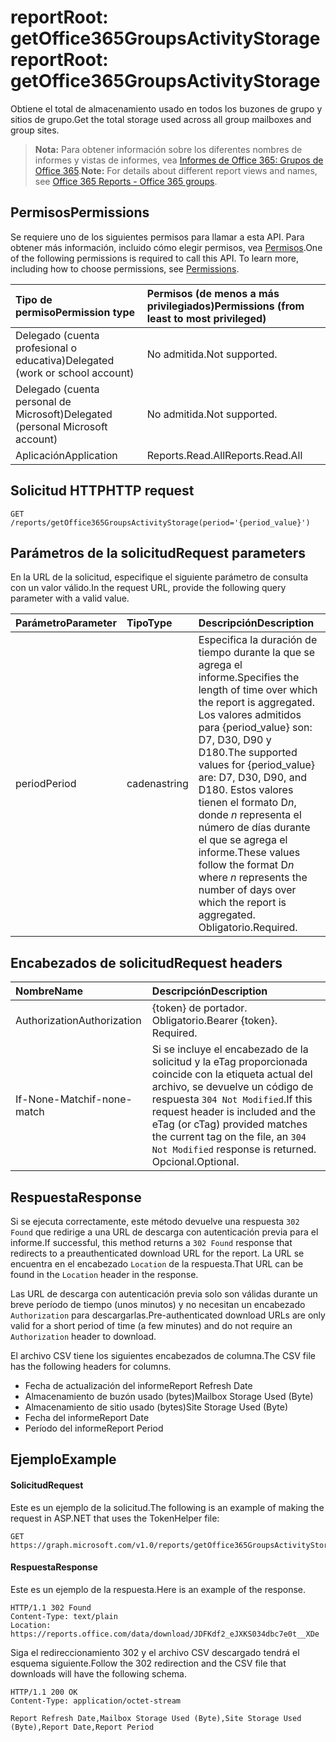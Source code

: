 # <a name="reportroot-getoffice365groupsactivitystorage"></a><span data-ttu-id="125f3-101">reportRoot: getOffice365GroupsActivityStorage</span><span class="sxs-lookup"><span data-stu-id="125f3-101">reportRoot: getOffice365GroupsActivityStorage</span></span>

<span data-ttu-id="125f3-102">Obtiene el total de almacenamiento usado en todos los buzones de grupo y sitios de grupo.</span><span class="sxs-lookup"><span data-stu-id="125f3-102">Get the total storage used across all group mailboxes and group sites.</span></span>

> <span data-ttu-id="125f3-103">**Nota:** Para obtener información sobre los diferentes nombres de informes y vistas de informes, vea [Informes de Office 365: Grupos de Office 365]((https://support.office.com/client/Office-365-groups-a27f1a99-3557-4f85-9560-a28e3d822a40)).</span><span class="sxs-lookup"><span data-stu-id="125f3-103">**Note:** For details about different report views and names, see [Office 365 Reports - Office 365 groups]((https://support.office.com/client/Office-365-groups-a27f1a99-3557-4f85-9560-a28e3d822a40)).</span></span>

## <a name="permissions"></a><span data-ttu-id="125f3-104">Permisos</span><span class="sxs-lookup"><span data-stu-id="125f3-104">Permissions</span></span>

<span data-ttu-id="125f3-p101">Se requiere uno de los siguientes permisos para llamar a esta API. Para obtener más información, incluido cómo elegir permisos, vea [Permisos](../../../concepts/permissions_reference.md).</span><span class="sxs-lookup"><span data-stu-id="125f3-p101">One of the following permissions is required to call this API. To learn more, including how to choose permissions, see [Permissions](../../../concepts/permissions_reference.md).</span></span>

| <span data-ttu-id="125f3-107">Tipo de permiso</span><span class="sxs-lookup"><span data-stu-id="125f3-107">Permission type</span></span>                        | <span data-ttu-id="125f3-108">Permisos (de menos a más privilegiados)</span><span class="sxs-lookup"><span data-stu-id="125f3-108">Permissions (from least to most privileged)</span></span> |
| :------------------------------------- | :--------------------------------------- |
| <span data-ttu-id="125f3-109">Delegado (cuenta profesional o educativa)</span><span class="sxs-lookup"><span data-stu-id="125f3-109">Delegated (work or school account)</span></span>     | <span data-ttu-id="125f3-110">No admitida.</span><span class="sxs-lookup"><span data-stu-id="125f3-110">Not supported.</span></span>                           |
| <span data-ttu-id="125f3-111">Delegado (cuenta personal de Microsoft)</span><span class="sxs-lookup"><span data-stu-id="125f3-111">Delegated (personal Microsoft account)</span></span> | <span data-ttu-id="125f3-112">No admitida.</span><span class="sxs-lookup"><span data-stu-id="125f3-112">Not supported.</span></span>                           |
| <span data-ttu-id="125f3-113">Aplicación</span><span class="sxs-lookup"><span data-stu-id="125f3-113">Application</span></span>                            | <span data-ttu-id="125f3-114">Reports.Read.All</span><span class="sxs-lookup"><span data-stu-id="125f3-114">Reports.Read.All</span></span>                         |

## <a name="http-request"></a><span data-ttu-id="125f3-115">Solicitud HTTP</span><span class="sxs-lookup"><span data-stu-id="125f3-115">HTTP request</span></span>

<!-- { "blockType": "ignored" } --> 

```http
GET /reports/getOffice365GroupsActivityStorage(period='{period_value}')
```

## <a name="request-parameters"></a><span data-ttu-id="125f3-116">Parámetros de la solicitud</span><span class="sxs-lookup"><span data-stu-id="125f3-116">Request parameters</span></span>

<span data-ttu-id="125f3-117">En la URL de la solicitud, especifique el siguiente parámetro de consulta con un valor válido.</span><span class="sxs-lookup"><span data-stu-id="125f3-117">In the request URL, provide the following query parameter with a valid value.</span></span>

| <span data-ttu-id="125f3-118">Parámetro</span><span class="sxs-lookup"><span data-stu-id="125f3-118">Parameter</span></span> | <span data-ttu-id="125f3-119">Tipo</span><span class="sxs-lookup"><span data-stu-id="125f3-119">Type</span></span>   | <span data-ttu-id="125f3-120">Descripción</span><span class="sxs-lookup"><span data-stu-id="125f3-120">Description</span></span>                              |
| :-------- | :----- | :--------------------------------------- |
| <span data-ttu-id="125f3-121">period</span><span class="sxs-lookup"><span data-stu-id="125f3-121">Period</span></span>    | <span data-ttu-id="125f3-122">cadena</span><span class="sxs-lookup"><span data-stu-id="125f3-122">string</span></span> | <span data-ttu-id="125f3-123">Especifica la duración de tiempo durante la que se agrega el informe.</span><span class="sxs-lookup"><span data-stu-id="125f3-123">Specifies the length of time over which the report is aggregated.</span></span> <span data-ttu-id="125f3-124">Los valores admitidos para {period_value} son: D7, D30, D90 y D180.</span><span class="sxs-lookup"><span data-stu-id="125f3-124">The supported values for {period_value} are: D7, D30, D90, and D180.</span></span> <span data-ttu-id="125f3-125">Estos valores tienen el formato D*n*, donde *n* representa el número de días durante el que se agrega el informe.</span><span class="sxs-lookup"><span data-stu-id="125f3-125">These values follow the format D*n* where *n* represents the number of days over which the report is aggregated.</span></span> <span data-ttu-id="125f3-126">Obligatorio.</span><span class="sxs-lookup"><span data-stu-id="125f3-126">Required.</span></span> |

## <a name="request-headers"></a><span data-ttu-id="125f3-127">Encabezados de solicitud</span><span class="sxs-lookup"><span data-stu-id="125f3-127">Request headers</span></span>

| <span data-ttu-id="125f3-128">Nombre</span><span class="sxs-lookup"><span data-stu-id="125f3-128">Name</span></span>          | <span data-ttu-id="125f3-129">Descripción</span><span class="sxs-lookup"><span data-stu-id="125f3-129">Description</span></span>                              |
| :------------ | :--------------------------------------- |
| <span data-ttu-id="125f3-130">Authorization</span><span class="sxs-lookup"><span data-stu-id="125f3-130">Authorization</span></span> | <span data-ttu-id="125f3-p103">{token} de portador. Obligatorio.</span><span class="sxs-lookup"><span data-stu-id="125f3-p103">Bearer {token}. Required.</span></span>                |
| <span data-ttu-id="125f3-133">If-None-Match</span><span class="sxs-lookup"><span data-stu-id="125f3-133">if-none-match</span></span> | <span data-ttu-id="125f3-134">Si se incluye el encabezado de la solicitud y la eTag proporcionada coincide con la etiqueta actual del archivo, se devuelve un código de respuesta `304 Not Modified`.</span><span class="sxs-lookup"><span data-stu-id="125f3-134">If this request header is included and the eTag (or cTag) provided matches the current tag on the file, an `304 Not Modified` response is returned.</span></span> <span data-ttu-id="125f3-135">Opcional.</span><span class="sxs-lookup"><span data-stu-id="125f3-135">Optional.</span></span> |

## <a name="response"></a><span data-ttu-id="125f3-136">Respuesta</span><span class="sxs-lookup"><span data-stu-id="125f3-136">Response</span></span>

<span data-ttu-id="125f3-137">Si se ejecuta correctamente, este método devuelve una respuesta `302 Found` que redirige a una URL de descarga con autenticación previa para el informe.</span><span class="sxs-lookup"><span data-stu-id="125f3-137">If successful, this method returns a `302 Found` response that redirects to a preauthenticated download URL for the report.</span></span> <span data-ttu-id="125f3-138">La URL se encuentra en el encabezado `Location` de la respuesta.</span><span class="sxs-lookup"><span data-stu-id="125f3-138">That URL can be found in the `Location` header in the response.</span></span>

<span data-ttu-id="125f3-139">Las URL de descarga con autenticación previa solo son válidas durante un breve período de tiempo (unos minutos) y no necesitan un encabezado `Authorization` para descargarlas.</span><span class="sxs-lookup"><span data-stu-id="125f3-139">Pre-authenticated download URLs are only valid for a short period of time (a few minutes) and do not require an `Authorization` header to download.</span></span>

<span data-ttu-id="125f3-140">El archivo CSV tiene los siguientes encabezados de columna.</span><span class="sxs-lookup"><span data-stu-id="125f3-140">The CSV file has the following headers for columns.</span></span>

- <span data-ttu-id="125f3-141">Fecha de actualización del informe</span><span class="sxs-lookup"><span data-stu-id="125f3-141">Report Refresh Date</span></span>
- <span data-ttu-id="125f3-142">Almacenamiento de buzón usado (bytes)</span><span class="sxs-lookup"><span data-stu-id="125f3-142">Mailbox Storage Used (Byte)</span></span>
- <span data-ttu-id="125f3-143">Almacenamiento de sitio usado (bytes)</span><span class="sxs-lookup"><span data-stu-id="125f3-143">Site Storage Used (Byte)</span></span>
- <span data-ttu-id="125f3-144">Fecha del informe</span><span class="sxs-lookup"><span data-stu-id="125f3-144">Report Date</span></span>
- <span data-ttu-id="125f3-145">Período del informe</span><span class="sxs-lookup"><span data-stu-id="125f3-145">Report Period</span></span>

## <a name="example"></a><span data-ttu-id="125f3-146">Ejemplo</span><span class="sxs-lookup"><span data-stu-id="125f3-146">Example</span></span>

#### <a name="request"></a><span data-ttu-id="125f3-147">Solicitud</span><span class="sxs-lookup"><span data-stu-id="125f3-147">Request</span></span>

<span data-ttu-id="125f3-148">Este es un ejemplo de la solicitud.</span><span class="sxs-lookup"><span data-stu-id="125f3-148">The following is an example of making the request in ASP.NET that uses the TokenHelper file:</span></span>

<!-- {
  "blockType": "request",
  "name": "reportroot_getoffice365groupsactivitystorage"
}-->

```http
GET https://graph.microsoft.com/v1.0/reports/getOffice365GroupsActivityStorage(period='D7')
```

#### <a name="response"></a><span data-ttu-id="125f3-149">Respuesta</span><span class="sxs-lookup"><span data-stu-id="125f3-149">Response</span></span>

<span data-ttu-id="125f3-150">Este es un ejemplo de la respuesta.</span><span class="sxs-lookup"><span data-stu-id="125f3-150">Here is an example of the response.</span></span>

<!-- { "blockType": "ignored" } --> 

```http
HTTP/1.1 302 Found
Content-Type: text/plain
Location: https://reports.office.com/data/download/JDFKdf2_eJXKS034dbc7e0t__XDe
```

<span data-ttu-id="125f3-151">Siga el redireccionamiento 302 y el archivo CSV descargado tendrá el esquema siguiente.</span><span class="sxs-lookup"><span data-stu-id="125f3-151">Follow the 302 redirection and the CSV file that downloads will have the following schema.</span></span>

<!-- {
  "blockType": "response",
  "truncated": true,
  "@odata.type": "stream"
} -->

```http
HTTP/1.1 200 OK
Content-Type: application/octet-stream

Report Refresh Date,Mailbox Storage Used (Byte),Site Storage Used (Byte),Report Date,Report Period
```
